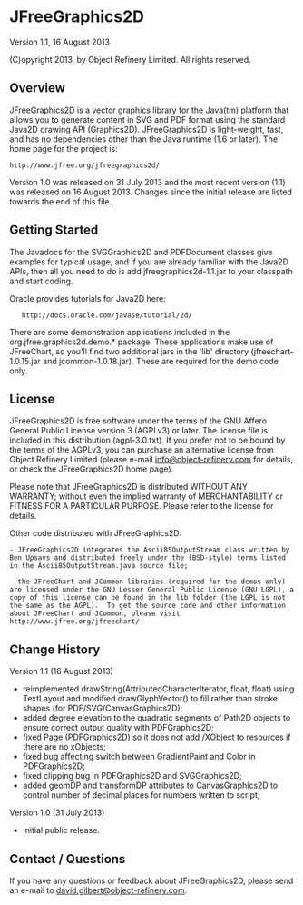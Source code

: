 JFreeGraphics2D
===============

Version 1.1, 16 August 2013

(C)opyright 2013, by Object Refinery Limited.  All rights reserved.


Overview
--------
JFreeGraphics2D is a vector graphics library for the Java(tm) platform that allows you to generate content in SVG and PDF format using the standard Java2D drawing API (Graphics2D).  JFreeGraphics2D is light-weight, fast, and has no dependencies other than the Java runtime (1.6 or later).  The home page for the project is:

    http://www.jfree.org/jfreegraphics2d/

Version 1.0 was released on 31 July 2013 and the most recent version (1.1) was released on 16 August 2013.  Changes since the initial release are listed towards the end of this file.


Getting Started
---------------
The Javadocs for the SVGGraphics2D and PDFDocument classes give examples for typical usage, and if you are already familiar with the Java2D APIs, then all you need to do is add jfreegraphics2d-1.1.jar to your classpath and start coding.

Oracle provides tutorials for Java2D here:

       http://docs.oracle.com/javase/tutorial/2d/

There are some demonstration applications included in the org.jfree.graphics2d.demo.* package.  These applications make use of JFreeChart, so you'll find two additional jars in the 'lib' directory (jfreechart-1.0.15.jar and jcommon-1.0.18.jar).  These are required for the demo code only.


License
-------
JFreeGraphics2D is free software under the terms of the GNU Affero General Public License version 3 (AGPLv3) or later.  The license file is included in this distribution (agpl-3.0.txt).  If you prefer not to be bound by the terms of the AGPLv3, you can purchase an alternative license from Object Refinery Limited (please e-mail info@object-refinery.com for details, or check the JFreeGraphics2D home page).

Please note that JFreeGraphics2D is distributed WITHOUT ANY WARRANTY; without even the implied warranty of MERCHANTABILITY or FITNESS FOR A PARTICULAR PURPOSE.  Please refer to the license for details.

Other code distributed with JFreeGraphics2D:

    - JFreeGraphics2D integrates the Ascii85OutputStream class written by Ben Upsavs and distributed freely under the (BSD-style) terms listed in the Ascii85OutputStream.java source file;

    - the JFreeChart and JCommon libraries (required for the demos only) are licensed under the GNU Lesser General Public License (GNU LGPL), a copy of this license can be found in the lib folder (the LGPL is not the same as the AGPL).  To get the source code and other information about JFreeChart and JCommon, please visit http://www.jfree.org/jfreechart/ 


Change History
--------------

Version 1.1 (16 August 2013)
- reimplemented drawString(AttributedCharacterIterator, float, float) using TextLayout and modified drawGlyphVector() to fill rather than stroke shapes (for PDF/SVG/CanvasGraphics2D);
- added degree elevation to the quadratic segments of Path2D objects to ensure correct output quality with PDFGraphics2D;
- fixed Page (PDFGraphics2D) so it does not add /XObject to resources if there are no xObjects;
- fixed bug affecting switch between GradientPaint and Color in PDFGraphics2D;
- fixed clipping bug in PDFGraphics2D and SVGGraphics2D;
- added geomDP and transformDP attributes to CanvasGraphics2D to control number of decimal places for numbers written to script; 

Version 1.0 (31 July 2013)
- Initial public release.


Contact / Questions
-------------------
If you have any questions or feedback about JFreeGraphics2D, please send an e-mail to david.gilbert@object-refinery.com.
